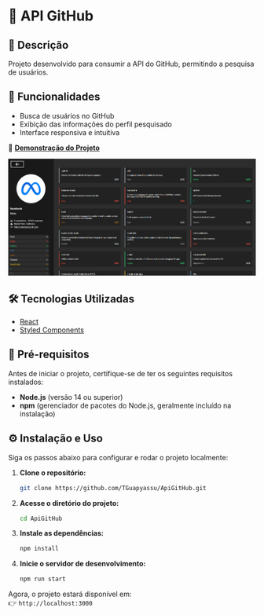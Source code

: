 # 📌 API GitHub  

## 📖 Descrição  

Projeto desenvolvido para consumir a API do GitHub, permitindo a pesquisa de usuários.  

## 🚀 Funcionalidades  

- Busca de usuários no GitHub 
- Exibição das informações do perfil pesquisado  
- Interface responsiva e intuitiva  

🔗 **[Demonstração do Projeto](https://api-git-hub-sigma.vercel.app/)**  

![Preview](./src/assets/imgs/preview.png)  

## 🛠️ Tecnologias Utilizadas  

- [React](https://reactjs.org/)  
- [Styled Components](https://styled-components.com/)  

## 📌 Pré-requisitos  

Antes de iniciar o projeto, certifique-se de ter os seguintes requisitos instalados:  

- **Node.js** (versão 14 ou superior)  
- **npm** (gerenciador de pacotes do Node.js, geralmente incluído na instalação)  

## ⚙️ Instalação e Uso  

Siga os passos abaixo para configurar e rodar o projeto localmente:  

1. **Clone o repositório:**  
    ```bash
    git clone https://github.com/TGuapyassu/ApiGitHub.git
    ```  

2. **Acesse o diretório do projeto:**  
    ```bash
    cd ApiGitHub
    ```  

3. **Instale as dependências:**  
    ```bash
    npm install
    ```  

4. **Inicie o servidor de desenvolvimento:**  
    ```bash
    npm run start
    ```  

Agora, o projeto estará disponível em:  
👉 `http://localhost:3000`  
